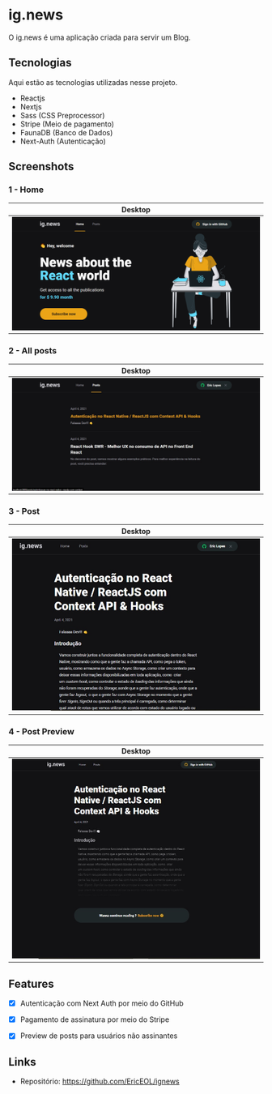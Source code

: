 # ig.news
 
O ig.news é uma aplicação criada para servir um Blog.
 
 
## Tecnologias 
 
Aqui estão as tecnologias utilizadas nesse projeto.
 
* Reactjs
* Nextjs
* Sass (CSS Preprocessor)
* Stripe (Meio de pagamento)
* FaunaDB (Banco de Dados)
* Next-Auth (Autenticação)

## Screenshots

### 1 - Home

| Desktop  |
|---|
| ![Home_screen_de](https://github.com/EricEOL/ignews/blob/main/readme_images/home.png)  |

### 2 - All posts

| Desktop  |
|---|
| ![All_posts_screen_de](https://github.com/EricEOL/ignews/blob/main/readme_images/all_posts.jpg)  |

### 3 - Post

| Desktop  |
|---|
| ![Post_screen_de](https://github.com/EricEOL/ignews/blob/main/readme_images/post.jpg)  |

### 4 - Post Preview

| Desktop  |
|---|
| ![Preview_screen_de](https://github.com/EricEOL/ignews/blob/main/readme_images/preview.jpg)  |


## Features

  - [x] Autenticação com Next Auth por meio do GitHub
  - [x] Pagamento de assinatura por meio do Stripe
  - [x] Preview de posts para usuários não assinantes


## Links
 
  - Repositório: https://github.com/EricEOL/ignews
